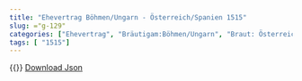 ```yaml
---
title: "Ehevertrag Böhmen/Ungarn - Österreich/Spanien 1515"
slug: ="g-129"
categories: ["Ehevertrag", "Bräutigam:Böhmen/Ungarn", "Braut: Österreich/Spanien", "Eheschließung vollzogen?:Ja", "verschiedenkonfessionelle Ehe?:Nein", "Dynastie Bräutigam:Jagiellonen", "Akteur Bräutigam:Jagellionen", "Akteur Braut:Habsburg (Österreich)", "Textbezug?:nein", "Ständisch?:ja", "Ratifikation?:ja", "Sonstiges?:ja", "Bräutigam:Böhmen/Ungarn", "Braut: Österreich/Spanien"]
tags: [ "1515"]
---
```

<!--more-->
{{<v88>}}
[Download Json](/vertraege/vertrag-129.json)